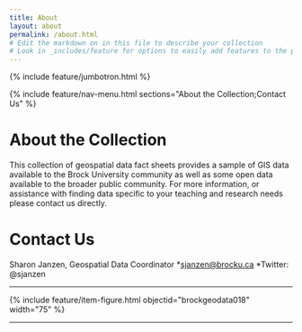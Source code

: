```yaml
---
title: About
layout: about
permalink: /about.html
# Edit the markdown on in this file to describe your collection
# Look in _includes/feature for options to easily add features to the page
---
```


{% include feature/jumbotron.html %}

{% include feature/nav-menu.html sections="About the Collection;Contact Us" %}

# About the Collection

This collection of geospatial data fact sheets provides a sample of GIS data available to the Brock University community as well as some open data available to the broader public community. For more information, or assistance with finding data specific to your teaching and research needs please contact us directly.

# Contact Us

Sharon Janzen, Geospatial Data Coordinator 
*sjanzen@brocku.ca
*Twitter: @sjanzen

-------------------------------------------------

{% include feature/item-figure.html objectid="brockgeodata018" width="75" %}

------------------------------------------------


